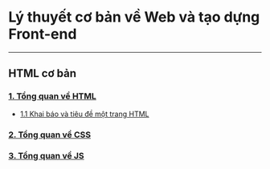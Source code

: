# Lý thuyết cơ bản về Web và tạo dựng Front-end
---
## HTML cơ bản
### [1. Tổng quan về HTML](https://github.com/huynhdn147/How-to-learn-HTML/blob/master/HTML/TongQuanVeHTML.md)
- [1.1 Khai báo và tiêu đề một trang HTML](https://github.com/huynhdn147/How-to-learn-HTML/blob/master/HTML/HeaderHTML.md)
### [2. Tổng quan về CSS](https://github.com/huynhdn147/How-to-learn-HTML/blob/master/CSS/TongQuanVeCSS.md)
### [3. Tổng quan về JS](https://github.com/huynhdn147/How-to-learn-HTML/blob/master/Javascript/TongQuanVeJS.md)
